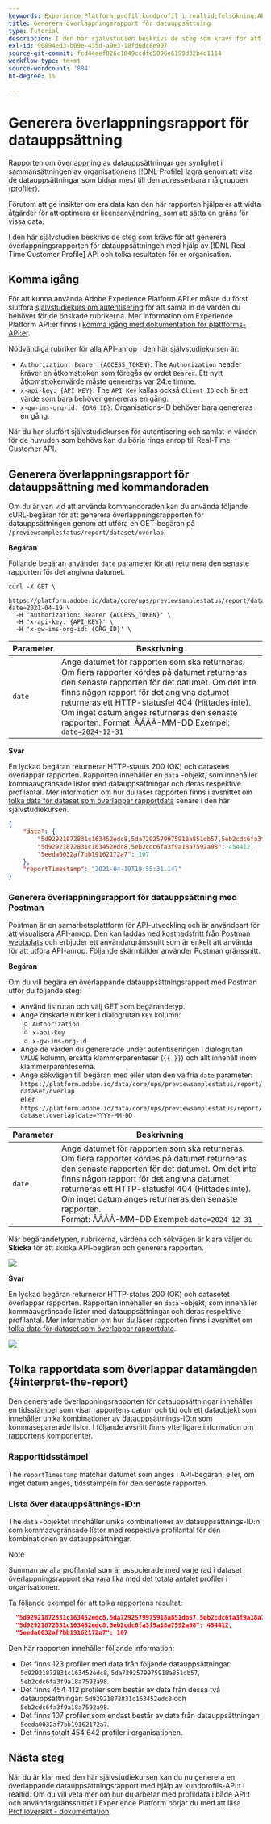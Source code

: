 ```yaml
---
keywords: Experience Platform;profil;kundprofil i realtid;felsökning;API;rapportering;dataset overlap report;profildata
title: Generera överlappningsrapport för datauppsättning
type: Tutorial
description: I den här självstudien beskrivs de steg som krävs för att generera överlappningsrapporten för datauppsättningen med hjälp av kundprofils-API:t i realtid.
exl-id: 90894ed3-b09e-435d-a9e3-18fd6dc8e907
source-git-commit: fcd44aef026c1049ccdfe5896e6199d32b4d1114
workflow-type: tm+mt
source-wordcount: '884'
ht-degree: 1%

---
```


# Generera överlappningsrapport för datauppsättning

Rapporten om överlappning av datauppsättningar ger synlighet i sammansättningen av organisationens [!DNL Profile] lagra genom att visa de datauppsättningar som bidrar mest till den adresserbara målgruppen (profiler).

Förutom att ge insikter om era data kan den här rapporten hjälpa er att vidta åtgärder för att optimera er licensanvändning, som att sätta en gräns för vissa data.

I den här självstudien beskrivs de steg som krävs för att generera överlappningsrapporten för datauppsättningen med hjälp av [!DNL Real-Time Customer Profile] API och tolka resultaten för er organisation.

## Komma igång

För att kunna använda Adobe Experience Platform API:er måste du först slutföra [självstudiekurs om autentisering](https://www.adobe.com/go/platform-api-authentication-en) för att samla in de värden du behöver för de önskade rubrikerna. Mer information om Experience Platform API:er finns i [komma igång med dokumentation för plattforms-API:er](../../landing/api-guide.md).

Nödvändiga rubriker för alla API-anrop i den här självstudiekursen är:

* `Authorization: Bearer {ACCESS_TOKEN}`: The `Authorization` header kräver en åtkomsttoken som föregås av ordet `Bearer`. Ett nytt åtkomsttokenvärde måste genereras var 24:e timme.
* `x-api-key: {API_KEY}`: The `API Key` kallas också `Client ID` och är ett värde som bara behöver genereras en gång.
* `x-gw-ims-org-id: {ORG_ID}`: Organisations-ID behöver bara genereras en gång.

När du har slutfört självstudiekursen för autentisering och samlat in värden för de huvuden som behövs kan du börja ringa anrop till Real-Time Customer API.

## Generera överlappningsrapport för datauppsättning med kommandoraden

Om du är van vid att använda kommandoraden kan du använda följande cURL-begäran för att generera överlappningsrapporten för datauppsättningen genom att utföra en GET-begäran på `/previewsamplestatus/report/dataset/overlap`.

**Begäran**

Följande begäran använder `date` parameter för att returnera den senaste rapporten för det angivna datumet.

```shell
curl -X GET \
  https://platform.adobe.io/data/core/ups/previewsamplestatus/report/dataset/overlap?date=2021-04-19 \
  -H 'Authorization: Bearer {ACCESS_TOKEN}' \
  -H 'x-api-key: {API_KEY}' \
  -H 'x-gw-ims-org-id: {ORG_ID}' \
```

| Parameter | Beskrivning |
|---|---|
| `date` | Ange datumet för rapporten som ska returneras. Om flera rapporter kördes på datumet returneras den senaste rapporten för det datumet. Om det inte finns någon rapport för det angivna datumet returneras ett HTTP-statusfel 404 (Hittades inte). Om inget datum anges returneras den senaste rapporten. Format: ÅÅÅÅ-MM-DD Exempel: `date=2024-12-31` |

**Svar**

En lyckad begäran returnerar HTTP-status 200 (OK) och datasetet överlappar rapporten. Rapporten innehåller en `data` -objekt, som innehåller kommaavgränsade listor med datauppsättningar och deras respektive profilantal. Mer information om hur du läser rapporten finns i avsnittet om [tolka data för dataset som överlappar rapportdata](#interpret-the-report) senare i den här självstudiekursen.

```json
{
    "data": {
        "5d92921872831c163452edc8,5da7292579975918a851db57,5eb2cdc6fa3f9a18a7592a98": 123,
        "5d92921872831c163452edc8,5eb2cdc6fa3f9a18a7592a98": 454412,
        "5eeda0032af7bb19162172a7": 107
    },
    "reportTimestamp": "2021-04-19T19:55:31.147"
}
```

### Generera överlappningsrapport för datauppsättning med Postman

Postman är en samarbetsplattform för API-utveckling och är användbart för att visualisera API-anrop. Den kan laddas ned kostnadsfritt från [Postman webbplats](https://www.postman.com) och erbjuder ett användargränssnitt som är enkelt att använda för att utföra API-anrop. Följande skärmbilder använder Postman gränssnitt.

**Begäran**

Om du vill begära en överlappande datauppsättningsrapport med Postman utför du följande steg:

* Använd listrutan och välj GET som begärandetyp.
* Ange önskade rubriker i dialogrutan `KEY` kolumn:
   * `Authorization`
   * `x-api-key`
   * `x-gw-ims-org-id`
* Ange de värden du genererade under autentiseringen i dialogrutan `VALUE` kolumn, ersätta klammerparenteser (`{{ }}`) och allt innehåll inom klammerparenteserna.
* Ange sökvägen till begäran med eller utan den valfria `date` parameter:
   `https://platform.adobe.io/data/core/ups/previewsamplestatus/report/dataset/overlap`\
   eller
   `https://platform.adobe.io/data/core/ups/previewsamplestatus/report/dataset/overlap?date=YYYY-MM-DD`

| Parameter | Beskrivning |
|---|---|
| `date` | Ange datumet för rapporten som ska returneras. Om flera rapporter kördes på datumet returneras den senaste rapporten för det datumet. Om det inte finns någon rapport för det angivna datumet returneras ett HTTP-statusfel 404 (Hittades inte). Om inget datum anges returneras den senaste rapporten. <br/>Format: ÅÅÅÅ-MM-DD Exempel: `date=2024-12-31` |

När begärandetypen, rubrikerna, värdena och sökvägen är klara väljer du **Skicka** för att skicka API-begäran och generera rapporten.

![](../images/dataset-overlap-report/postman-request.png)

**Svar**

En lyckad begäran returnerar HTTP-status 200 (OK) och datasetet överlappar rapporten. Rapporten innehåller en `data` -objekt, som innehåller kommaavgränsade listor med datauppsättningar och deras respektive profilantal. Mer information om hur du läser rapporten finns i avsnittet om [tolka data för dataset som överlappar rapportdata](#interpret-the-report).

![](../images/dataset-overlap-report/postman-response.png)

## Tolka rapportdata som överlappar datamängden {#interpret-the-report}

Den genererade överlappningsrapporten för datauppsättningar innehåller en tidsstämpel som visar rapportens datum och tid och ett dataobjekt som innehåller unika kombinationer av datauppsättnings-ID:n som kommaseparerade listor. I följande avsnitt finns ytterligare information om rapportens komponenter.

### Rapporttidsstämpel

The `reportTimestamp` matchar datumet som anges i API-begäran, eller, om inget datum anges, tidsstämpeln för den senaste rapporten.

### Lista över datauppsättnings-ID:n

The `data` -objektet innehåller unika kombinationer av datauppsättnings-ID:n som kommaavgränsade listor med respektive profilantal för den kombinationen av datauppsättningar.

>[!NOTE]
>
>Summan av alla profilantal som är associerade med varje rad i dataset överlappningsrapport ska vara lika med det totala antalet profiler i organisationen.

Ta följande exempel för att tolka rapportens resultat:

```json
  "5d92921872831c163452edc8,5da7292579975918a851db57,5eb2cdc6fa3f9a18a7592a98": 123,
  "5d92921872831c163452edc8,5eb2cdc6fa3f9a18a7592a98": 454412,
  "5eeda0032af7bb19162172a7": 107
```

Den här rapporten innehåller följande information:

* Det finns 123 profiler med data från följande datauppsättningar: `5d92921872831c163452edc8`, `5da7292579975918a851db57`, `5eb2cdc6fa3f9a18a7592a98`.
* Det finns 454 412 profiler som består av data från dessa två datauppsättningar: `5d92921872831c163452edc8` och `5eb2cdc6fa3f9a18a7592a98`.
* Det finns 107 profiler som endast består av data från datauppsättningen `5eeda0032af7bb19162172a7`.
* Det finns totalt 454 642 profiler i organisationen.

## Nästa steg

När du är klar med den här självstudiekursen kan du nu generera en överlappande datauppsättningsrapport med hjälp av kundprofils-API:t i realtid. Om du vill veta mer om hur du arbetar med profildata i både API:t och användargränssnittet i Experience Platform börjar du med att läsa [Profilöversikt - dokumentation](../home.md).
